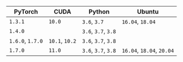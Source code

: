 | PyTorch          | CUDA           | Python              | Ubuntu                    |
| ---------------- | -------------- | ------------------- | ------------------------- |
| `1.3.1`          | `10.0`         | `3.6`, `3.7`        | `16.04`, `18.04`          |
| `1.4.0`          |                | `3.6`, `3.7`, `3.8` |                           |
| `1.6.0`, `1.7.0` | `10.1`, `10.2` | `3.6`, `3.7`, `3.8` |                           |
| `1.7.0`          | `11.0`         | `3.6`, `3.7`, `3.8` | `16.04`, `18.04`, `20.04` |


